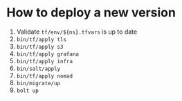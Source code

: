 # How to deploy a new version

1. Validate `tf/env/${ns}.tfvars` is up to date
1. `bin/tf/apply tls`
1. `bin/tf/apply s3`
1. `bin/tf/apply grafana`
1. `bin/tf/apply infra`
1. `bin/salt/apply`
1. `bin/tf/apply nomad`
1. `bin/migrate/up`
1. `bolt up`
